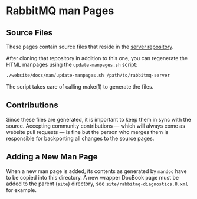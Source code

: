 # RabbitMQ man Pages

## Source Files

These pages contain source files that reside in the [server repository](https://github.com/rabbitmq/rabbitmq-server/tree/master/docs).

After cloning that repository in addition to this one, you can regenerate the
HTML manpages using the `update-manpages.sh` script:

```sh
./website/docs/man/update-manpages.sh /path/to/rabbitmq-server
```

The script takes care of calling make(1) to generate the files.

## Contributions

Since these files are generated, it is important to keep them in sync with the source.
Accepting community contributions — which will always come as website pull requests —
is fine but the person who merges them is responsible for backporting all changes
to the source pages.


## Adding a New Man Page

When a new man page is added, its contents as generated by `mandoc` have to
be copied into this directory. A new wrapper DocBook page must be added
to the parent (`site`) directory, see `site/rabbitmq-diagnostics.8.xml` for example.
